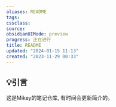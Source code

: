 ```yaml
---
aliases: README
tags: 
cssclass:
source:
obsidianUIMode: preview
progress: 正在进行
title: README
updated: "2024-01-15 11:13"
created: "2023-11-29 00:33"
---
```

## 💡引言
这是Mikey的笔记仓库, 有时间会更新简介的。